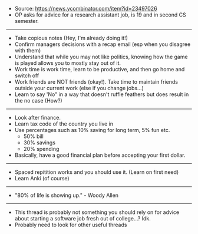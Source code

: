 * Source: https://news.ycombinator.com/item?id=23497026
* OP asks for advice for a research assistant job, is 19 and in second CS
  semester.

---

* Take copious notes (Hey, I'm already doing it!)
* Confirm managers decisions with a recap email (esp when you disagree with
  them)
* Understand that while you may not like politics, knowing how the game is
  played allows you to mostly stay out of it.
* Work time is work time, learn to be productive, and then go home and switch
  off
* Work friends are NOT friends (okay!). Take time to maintain friends outside
  your current work (else if you change jobs...)
* Learn to say 'No" in a way that doesn't ruffle feathers but does result in the
  no case (How?)

---

* Look after finance.
* Learn tax code of the country you live in
* Use percentages such as 10% saving for long term, 5% fun etc.
    - 50% bill
    - 30% savings
    - 20% spending
* Basically, have a good financial plan before accepting your first dollar.

---

* Spaced repitition works and you should use it. (Learn on first need)
* Learn Anki (of course)

---

* "80% of life is showing up." - Woody Allen
---

* This thread is probably not something you should rely on for advice about
  starting a software job fresh out of college...? Idk.
* Probably need to look for other useful threads
